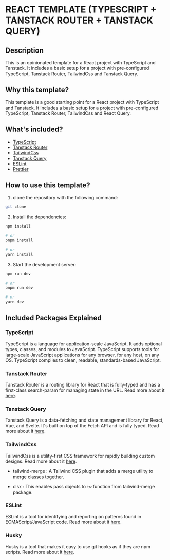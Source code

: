 # REACT TEMPLATE (TYPESCRIPT + TANSTACK ROUTER + TANSTACK QUERY)

## Description

This is an opinionated template for a React project with TypeScript and Tanstack. It includes a basic setup for a project with pre-configured TypeScript, Tanstack Router, TailwindCss and Tanstack Query.

## Why this template?

This template is a good starting point for a React project with TypeScript and Tanstack. It includes a basic setup for a project with pre-configured TypeScript, Tanstack Router, TailwindCss and React Query.

## What's included?

- [TypeScript](https://www.typescriptlang.org/)
- [Tanstack Router](https://tanstack.com/router/v1)
- [TailwindCss](https://tailwindcss.com/)
- [Tanstack Query](https://tanstack.com/query/latest/)
- [ESLint](https://eslint.org/)
- [Prettier](https://prettier.io/)

## How to use this template?

1.  clone the repository with the following command:

```bash
git clone
```

2.  Install the dependencies:

```bash
npm install

# or
pnpm install

# or
yarn install
```

3.  Start the development server:

```bash
npm run dev

# or
pnpm run dev

# or
yarn dev
```

## Included Packages Explained

### TypeScript

TypeScript is a language for application-scale JavaScript. It adds optional types, classes, and modules to JavaScript. TypeScript supports tools for large-scale JavaScript applications for any browser, for any host, on any OS. TypeScript compiles to clean, readable, standards-based JavaScript.

### Tanstack Router

Tanstack Router is a routing library for React that is fully-typed and has a first-class search-param for managing state in the URL. Read more about it [here](https://tanstack.com/router/v1).

### Tanstack Query

Tanstack Query is a data-fetching and state management library for React, Vue, and Svelte. It's built on top of the Fetch API and is fully typed. Read more about it [here](https://tanstack.com/query/latest/).

### TailwindCss

TailwindCss is a utility-first CSS framework for rapidly building custom designs. Read more about it [here](https://tailwindcss.com/).

- tailwind-merge : A Tailwind CSS plugin that adds a merge utility to merge classes together.

- clsx : This enables pass objects to `tw` function from tailwind-merge package.

### ESLint

ESLint is a tool for identifying and reporting on patterns found in ECMAScript/JavaScript code. Read more about it [here](https://eslint.org/).

### Husky

Husky is a tool that makes it easy to use git hooks as if they are npm scripts. Read more about it [here](https://typicode.github.io/husky/#/).
